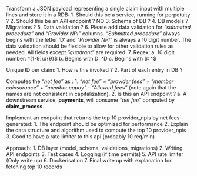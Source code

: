 Transform a JSON payload representing a single claim input with multiple lines and store it in a RDB:
    1. Should this be a service, running for perpetuity ? 
    2. Should this be an API endpoint ? NO
    3. Schema of DB ? 
    4. DB models ? Migrations ? 
    5. Data validation ? 
    6.  Please add data validation for *“submitted procedure”* and *“Provider NPI”* columns. *“Submitted procedure”* always begins with the letter ‘D’ and *“Provider NPI”* is always a 10 digit number. The data validation should be flexible to allow for other validation rules as needed. All fields except *”quadrant”* are required.
    7. Regex:
        a. 10 digit number: ^[1-9]\d{9}$
        b. Begins with D: ^D
        c. Begins with $: ^$

Unique ID per claim:
    1. How is this invoked ? 
    2. Part of each entry in DB ?

Computes the *“net fee”* as :
    1. *“net fee” = “provider fees” + “member coinsurance” + “member copay” - “Allowed fees”* (note again that the names are not consistent in capitalization).
    2. Is this an API endpoint ?
        a. A downstream service, **payments**, will consume *“net fee”* computed by **claim_process**.

Implement an endpoint that returns the top 10 provider_npis by net fees generated:
    1. The endpoint should be optimized for performance
    2. Explain the data structure and algorithm used to compute the top 10 provider_npis
    3. Good to have a rate limiter to this api (probably 10 req/min)

Approach:
    1. DB layer (model, schema, validations, migrations)
    2. Writing API endpoints 
    3. Test cases
    4. Logging (if time permits)
    5. API rate limiter (Only write up) 
    6. Dockerisation 
    7. Final write up with explanation for fetching top 10 records 

 

